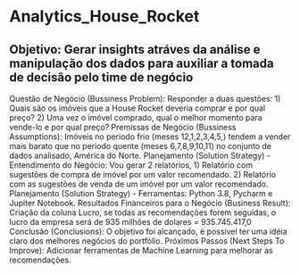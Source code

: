 # Analytics_House_Rocket
## Objetivo: Gerar insights atráves da análise e manipulação dos dados para auxiliar a tomada de decisão pelo time de negócio
Questão de Negócio (Bussiness Problem): Responder a duas questões: 1) Quais são os imóveis que a House Rocket deveria comprar e por qual preço? 2) Uma vez o imóvel comprado, qual o melhor momento para vende-lo e por qual preço?
Premissas de Negócio (Bussiness Assumptions): Imóveis no periodo frio (meses 12,1,2,3,4,5,) tendem a vender mais barato que no periodo quente (meses 6,7,8,9,10,11) no conjunto de dados analisado, América do Norte.
Planejamento (Solution Strategy) - Entendimento do Negócio: Vou gerar 2 relatórios, 1) Relatório com sugestões de compra de imóvel por um valor recomendado. 2) Relatório com as sugestões de venda de um imóvel por um valor recomendado.
Planejamento (Solution Strategy) - Ferramentas: Python 3.8, Pycharm e Jupiter Notebook.
Resultados Financeiros para o Negócio (Business Result): Criação da coluna Lucro, se todas as recomendações forem seguidas, o lucro da empresa será de  935 milhões de dolares = 935.745.417,0
Conclusão (Conclusions): O objetivo foi alcançado, é possível ter uma idéia claro dos melhores negócios do portfólio.
Próximos Passos (Next Steps To Improve): Adicionar ferramentas de Machine Learning para melhorar as recomendações.
